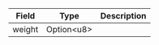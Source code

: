 | Field  | Type             | Description |
| ------ | ---------------- | ----------- |
| weight | Option&lt;u8&gt; |             |
